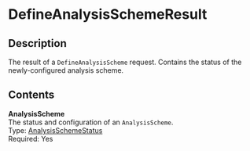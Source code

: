 # DefineAnalysisSchemeResult<a name="API_DefineAnalysisSchemeResult"></a>

## Description<a name="API_DefineAnalysisSchemeResult_Description"></a>

The result of a ` DefineAnalysisScheme ` request\. Contains the status of the newly\-configured analysis scheme\.

## Contents<a name="API_DefineAnalysisSchemeResult_Contents"></a>

 **AnalysisScheme**   
The status and configuration of an `AnalysisScheme`\.  
Type: [AnalysisSchemeStatus](API_AnalysisSchemeStatus.md)   
 Required: Yes 